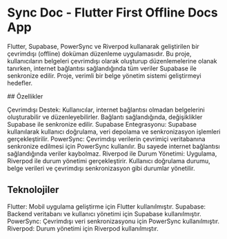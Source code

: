 # Sync Doc - Flutter First Offline Docs App
Flutter, Supabase, PowerSync ve Riverpod kullanarak geliştirilen bir çevrimdışı (offline) doküman düzenleme uygulamasıdır. Bu proje, kullanıcıların belgeleri çevrimdışı olarak oluşturup düzenlemelerine olanak tanırken, internet bağlantısı sağlandığında tüm veriler Supabase ile senkronize edilir. Proje, verimli bir belge yönetim sistemi geliştirmeyi hedefler.

## Özellikler

Çevrimdışı Destek: Kullanıcılar, internet bağlantısı olmadan belgelerini oluşturabilir ve düzenleyebilirler. Bağlantı sağlandığında, değişiklikler Supabase ile senkronize edilir.
Supabase Entegrasyonu: Supabase kullanılarak kullanıcı doğrulama, veri depolama ve senkronizasyon işlemleri gerçekleştirilir.
PowerSync: Çevrimdışı verilerin çevrimiçi veritabanına senkronize edilmesi için PowerSync kullanılır. Bu sayede internet bağlantısı sağlandığında veriler kaybolmaz.
Riverpod ile Durum Yönetimi: Uygulama, Riverpod ile durum yönetimi gerçekleştirir. Kullanıcı doğrulama durumu, belge verileri ve çevrimdışı senkronizasyon gibi durumlar yönetilir.

## Teknolojiler

Flutter: Mobil uygulama geliştirme için Flutter kullanılmıştır.
Supabase: Backend veritabanı ve kullanıcı yönetimi için Supabase kullanılmıştır.
PowerSync: Çevrimdışı veri senkronizasyonu için PowerSync kullanılmıştır.
Riverpod: Durum yönetimi için Riverpod kullanılmıştır.
